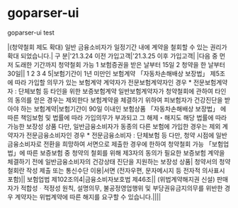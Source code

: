 # goparser-ui
goparser-ui
test

|(청약철회 제도 확대) 일반 금융소비자가 일정기간 내에 계약을 철회할 수 있는 권리가 확대 되었습니다.|
구 분|'21.3.24 이전 가입고객|'21.3.25 이후 가입고객|
|다음 중 먼저 도래한 기간까지 청약철회 가능 1 보험증권을 받은 날부터 15일   2 청약을 한 날부터 30일||
1 2 3 4 5|보험기간이 1년 미만인 보험계약 「자동차손해배상 보장법」 제5조에 따라 가입할 의무가 있는 보험계약 계약자가 전문보험계약자인 경우 * 전문보험계약자 : 단체보험 등 타인을 위한 보증보험계약 일반보험계약자가 청약철회에 관하여 타인의 동의를 얻은 경우는 제외한다 보험계약을 체결하기 위하여 피보험자가 건강진단을 받아야 하는 보험계약|보험기간이 90일 이내인 보험상품 「자동차손해배상 보장법」 에 따른 책임보험 및 법률에 따라 가입의무가 부과되고 그 해제・해지도 해당 법률에 따라 가능한 보장성 상품 다만, 일반금융소비자가 동종의 다른 보험에 가입한 경우는 제외 계약자가 전문금융소비자인 경우 * 전문금융소비자 : 단체보험 등 다만, 청약 시점에 일반금융소비자로 전환을 희망하여 서면으로 제출한 경우에 한하여 청약철회 가능 「보험업법」에 따른 보증보험 중 청약의 철회를 위해 제3자의 동의가 필요한 보증보험 계약을 체결하기 전에 일반금융소비자의 건강상태 진단을 지원하는 보장성 상품|
청약서의 청약철회란 작성 제출 또는 통신수단 이용|서면 (전자우편, 문자메시지 등 전자적 의사표시 포함)||
보험업법 제102조의4|금융소비자보호법 제46조||
(위법계약해지권 신설) 판매자가 적합성ᆞ적정성 원칙, 설명의무, 불공정영업행위 및 부당권유금지의무를 위반한 경우 계약자는 위법계약에 따른 해지를 요구할 수 있습니다.||||
